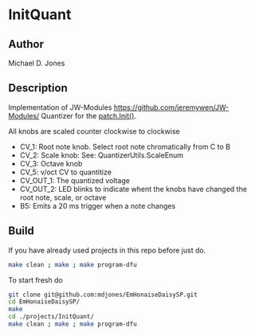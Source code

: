# InitQuant

## Author

Michael D. Jones

## Description

Implementation of JW-Modules <https://github.com/jeremywen/JW-Modules/>
Quantizer for the [patch.Init()](https://electro-smith.com/products/patch-init).

All knobs are scaled counter clockwise to clockwise

* CV_1: Root note knob. Select root note chromatically from C to B
* CV_2: Scale knob: See: QuantizerUtils.ScaleEnum
* CV_3: Octave knob
* CV_5: v/oct CV to quantitize
* CV_OUT_1: The quantized voltage
* CV_OUT_2: LED blinks to indicate whent the knobs have changed the root note,
scale, or octave
* B5: Emits a 20 ms trigger when a note changes

## Build

If you have already used projects in this repo before just do.

```bash
make clean ; make ; make program-dfu
```

To start fresh do

```bash
git clone git@github.com:mdjones/EmHonaiseDaisySP.git
cd EmHonaiseDaisySP/
make
cd ./projects/InitQuant/
make clean ; make ; make program-dfu
```
